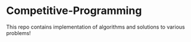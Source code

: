 # Competitive-Programming
This repo contains implementation of algorithms and solutions to various problems!
